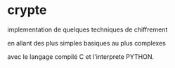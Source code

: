 # crypte
implementation de quelques techniques de chiffrement 

en allant des plus simples basiques au plus complexes 

avec le langage compilé C et l'interprete PYTHON.  
